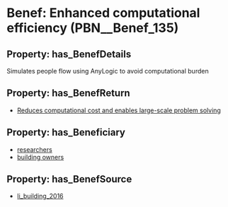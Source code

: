 # Benef: __Enhanced computational efficiency__ (PBN__Benef_135)

## Property: has_BenefDetails

Simulates people flow using AnyLogic to avoid computational burden

## Property: has_BenefReturn

* [Reduces computational cost and enables large-scale problem solving](../BenefReturn/PBN__BenefReturn_134)

## Property: has_Beneficiary

* [researchers](../Stakeholder/PBN__Stakeholder_2)
* [building owners](../Stakeholder/PBN__Stakeholder_80)

## Property: has_BenefSource

* [li_building_2016](../Article/PBN__Article_29)

